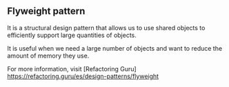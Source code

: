 ## Flyweight pattern

It is a structural design pattern that allows us to use shared objects
to efficiently support large quantities of objects.

It is useful when we need a large number of objects and want to reduce
the amount of memory they use.

For more information, visit [Refactoring Guru] https://refactoring.guru/es/design-patterns/flyweight
